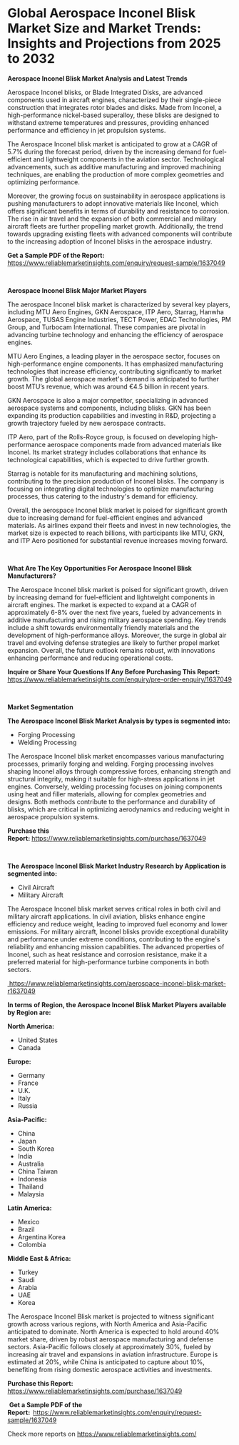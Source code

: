 <p><h1>Global Aerospace Inconel Blisk Market Size and Market Trends: Insights and Projections from 2025 to 2032</h1></p><p><strong>Aerospace Inconel Blisk Market Analysis and Latest Trends</strong></p>
<p><p>Aerospace Inconel blisks, or Blade Integrated Disks, are advanced components used in aircraft engines, characterized by their single-piece construction that integrates rotor blades and disks. Made from Inconel, a high-performance nickel-based superalloy, these blisks are designed to withstand extreme temperatures and pressures, providing enhanced performance and efficiency in jet propulsion systems.</p><p>The Aerospace Inconel blisk market is anticipated to grow at a CAGR of 5.7% during the forecast period, driven by the increasing demand for fuel-efficient and lightweight components in the aviation sector. Technological advancements, such as additive manufacturing and improved machining techniques, are enabling the production of more complex geometries and optimizing performance. </p><p>Moreover, the growing focus on sustainability in aerospace applications is pushing manufacturers to adopt innovative materials like Inconel, which offers significant benefits in terms of durability and resistance to corrosion. The rise in air travel and the expansion of both commercial and military aircraft fleets are further propelling market growth. Additionally, the trend towards upgrading existing fleets with advanced components will contribute to the increasing adoption of Inconel blisks in the aerospace industry.</p></p>
<p><strong>Get a Sample PDF of the Report:&nbsp;</strong> <a href="https://www.reliablemarketinsights.com/enquiry/request-sample/1637049?utm_campaign=2532&utm_medium=2&utm_source=Github&utm_content=ia&utm_term=23032025&utm_id=aerospace-inconel-blisk">https://www.reliablemarketinsights.com/enquiry/request-sample/1637049</a></p>
<p>&nbsp;</p>
<p><strong>Aerospace Inconel Blisk Major Market Players</strong></p>
<p><p>The aerospace Inconel blisk market is characterized by several key players, including MTU Aero Engines, GKN Aerospace, ITP Aero, Starrag, Hanwha Aerospace, TUSAS Engine Industries, TECT Power, EDAC Technologies, PM Group, and Turbocam International. These companies are pivotal in advancing turbine technology and enhancing the efficiency of aerospace engines.</p><p>MTU Aero Engines, a leading player in the aerospace sector, focuses on high-performance engine components. It has emphasized manufacturing technologies that increase efficiency, contributing significantly to market growth. The global aerospace market's demand is anticipated to further boost MTU’s revenue, which was around €4.5 billion in recent years.</p><p>GKN Aerospace is also a major competitor, specializing in advanced aerospace systems and components, including blisks. GKN has been expanding its production capabilities and investing in R&D, projecting a growth trajectory fueled by new aerospace contracts.</p><p>ITP Aero, part of the Rolls-Royce group, is focused on developing high-performance aerospace components made from advanced materials like Inconel. Its market strategy includes collaborations that enhance its technological capabilities, which is expected to drive further growth.</p><p>Starrag is notable for its manufacturing and machining solutions, contributing to the precision production of Inconel blisks. The company is focusing on integrating digital technologies to optimize manufacturing processes, thus catering to the industry's demand for efficiency.</p><p>Overall, the aerospace Inconel blisk market is poised for significant growth due to increasing demand for fuel-efficient engines and advanced materials. As airlines expand their fleets and invest in new technologies, the market size is expected to reach billions, with participants like MTU, GKN, and ITP Aero positioned for substantial revenue increases moving forward.</p></p>
<p>&nbsp;</p>
<p><strong>What Are The Key Opportunities For Aerospace Inconel Blisk Manufacturers?</strong></p>
<p><p>The Aerospace Inconel blisk market is poised for significant growth, driven by increasing demand for fuel-efficient and lightweight components in aircraft engines. The market is expected to expand at a CAGR of approximately 6-8% over the next five years, fueled by advancements in additive manufacturing and rising military aerospace spending. Key trends include a shift towards environmentally friendly materials and the development of high-performance alloys. Moreover, the surge in global air travel and evolving defense strategies are likely to further propel market expansion. Overall, the future outlook remains robust, with innovations enhancing performance and reducing operational costs.</p></p>
<p><strong>Inquire or Share Your Questions If Any Before Purchasing This Report:</strong> <a href="https://www.reliablemarketinsights.com/enquiry/pre-order-enquiry/1637049?utm_campaign=2532&utm_medium=2&utm_source=Github&utm_content=ia&utm_term=23032025&utm_id=aerospace-inconel-blisk">https://www.reliablemarketinsights.com/enquiry/pre-order-enquiry/1637049</a></p>
<p>&nbsp;</p>
<p><strong>Market Segmentation</strong></p>
<p><strong>The Aerospace Inconel Blisk Market Analysis by types is segmented into:</strong></p>
<p><ul><li>Forging Processing</li><li>Welding Processing</li></ul></p>
<p><p>The Aerospace Inconel blisk market encompasses various manufacturing processes, primarily forging and welding. Forging processing involves shaping Inconel alloys through compressive forces, enhancing strength and structural integrity, making it suitable for high-stress applications in jet engines. Conversely, welding processing focuses on joining components using heat and filler materials, allowing for complex geometries and designs. Both methods contribute to the performance and durability of blisks, which are critical in optimizing aerodynamics and reducing weight in aerospace propulsion systems.</p></p>
<p><strong>Purchase this Report:&nbsp;</strong><a href="https://www.reliablemarketinsights.com/purchase/1637049?utm_campaign=2532&utm_medium=2&utm_source=Github&utm_content=ia&utm_term=23032025&utm_id=aerospace-inconel-blisk">https://www.reliablemarketinsights.com/purchase/1637049</a></p>
<p>&nbsp;</p>
<p><strong>The Aerospace Inconel Blisk Market Industry Research by Application is segmented into:</strong></p>
<p><ul><li>Civil Aircraft</li><li>Military Aircraft</li></ul></p>
<p><p>The Aerospace Inconel blisk market serves critical roles in both civil and military aircraft applications. In civil aviation, blisks enhance engine efficiency and reduce weight, leading to improved fuel economy and lower emissions. For military aircraft, Inconel blisks provide exceptional durability and performance under extreme conditions, contributing to the engine's reliability and enhancing mission capabilities. The advanced properties of Inconel, such as heat resistance and corrosion resistance, make it a preferred material for high-performance turbine components in both sectors.</p></p>
<p><a href="https://www.reliablemarketinsights.com/aerospace-inconel-blisk-market-r1637049?utm_campaign=2532&utm_medium=2&utm_source=Github&utm_content=ia&utm_term=23032025&utm_id=aerospace-inconel-blisk">&nbsp;https://www.reliablemarketinsights.com/aerospace-inconel-blisk-market-r1637049</a></p>
<p><strong>In terms of Region, the Aerospace Inconel Blisk Market Players available by Region are:</strong></p>
<p>
    <p> <strong> North America: </strong>
        <ul>
            <li>United States</li>
            <li>Canada</li>
        </ul>
        </p> 
    <p> <strong> Europe: </strong>
        <ul>
            <li>Germany</li>
            <li>France</li>
            <li>U.K.</li>
            <li>Italy</li>
            <li>Russia</li>
        </ul>
        </p> 
    <p> <strong> Asia-Pacific: </strong>
        <ul>
            <li>China</li>
            <li>Japan</li>
            <li>South Korea</li>
            <li>India</li>
            <li>Australia</li>
            <li>China Taiwan</li>
            <li>Indonesia</li>
            <li>Thailand</li>
            <li>Malaysia</li>
        </ul>
        </p> 
    <p> <strong> Latin America: </strong>
        <ul>
            <li>Mexico</li>
            <li>Brazil</li>
            <li>Argentina Korea</li>
            <li>Colombia</li>
        </ul>
        </p> 
    <p> <strong> Middle East & Africa: </strong>
        <ul>
            <li>Turkey</li>
            <li>Saudi</li>
            <li>Arabia</li>
            <li>UAE</li>
            <li>Korea</li>
        </ul>
    </p>
    </p>
<p><p>The Aerospace Inconel Blisk market is projected to witness significant growth across various regions, with North America and Asia-Pacific anticipated to dominate. North America is expected to hold around 40% market share, driven by robust aerospace manufacturing and defense sectors. Asia-Pacific follows closely at approximately 30%, fueled by increasing air travel and expansions in aviation infrastructure. Europe is estimated at 20%, while China is anticipated to capture about 10%, benefiting from rising domestic aerospace activities and investments.</p></p>
<p><strong>Purchase this Report: </strong><a href="https://www.reliablemarketinsights.com/purchase/1637049?utm_campaign=2532&utm_medium=2&utm_source=Github&utm_content=ia&utm_term=23032025&utm_id=aerospace-inconel-blisk">https://www.reliablemarketinsights.com/purchase/1637049</a></p>
<p>&nbsp;<strong>Get a Sample PDF of the Report:&nbsp;&nbsp;</strong><a href="https://www.reliablemarketinsights.com/enquiry/request-sample/1637049?utm_campaign=2532&utm_medium=2&utm_source=Github&utm_content=ia&utm_term=23032025&utm_id=aerospace-inconel-blisk">https://www.reliablemarketinsights.com/enquiry/request-sample/1637049</a></p>
<p><strong></strong></p>
<p>Check more reports on <a href="https://www.reliablemarketinsights.com/?utm_campaign=2532&utm_medium=2&utm_source=Github&utm_content=ia&utm_term=23032025&utm_id=aerospace-inconel-blisk">https://www.reliablemarketinsights.com/</a></p>